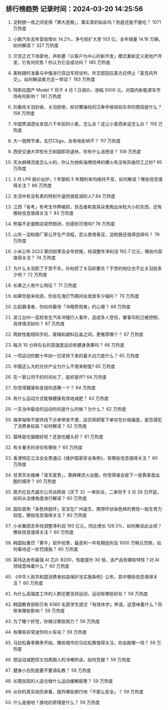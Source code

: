 
## 排行榜趋势 记录时间：2024-03-20 14:25:56
  
  1. 淀粉肠一夜之间变得「罪大恶极」，事实真的如此吗？到底还能不能吃？ 1071 万热度
    
  2. 小鹏汽车去年营收增长 14.2%，净亏损扩大至 103 亿，全年销量 14.16 万辆，如何解读？ 327 万热度
    
  3. 贝壳正式下场拿地，声称要「以客户为中心的新开发」模式重新定义房地产开发，它有何优势？你认为它会成功吗？ 185 万热度
    
  4. 美称随时准备与中俄进行双边军控谈判，外交部回应美方应停止「麦克风外交」，如何解读美方这一举动？ 183 万热度
    
  5. 特斯拉国产 Model Y 将于 4 月 1 日调价，涨幅 5000 元，对国内新能源车市场有何影响？ 161 万热度
    
  6. 刘备给关羽封侯，关羽拒绝，却对曹操给的汉寿亭侯视如生命的原因是什么？ 158 万热度
    
  7. 中国贾湖遗址发现八千年前的小麦，怎么办？这让小麦西来说怎么办？ 155 万热度
    
  8. 大一翘两节课，去打CSgo，会有啥影响不？ 117 万热度
    
  9. 西安交通大学校长王树国即将退休，你有什么话想说？ 108 万热度
    
  10. 天水麻辣烫是怎么火的，你认为他和淄博烧烤的爆火有没有异曲同工之妙? 95 万热度
    
  11. 3 月 LPR 报价出炉，1 年期和 5 年期利率均维持不变，如何解读？哪些信息值得关注？ 86 万热度
    
  12. 生活中有没有真的特别牛逼但很低调的人? 84 万热度
    
  13. 江西「省考」有考生作弊被抓，目击者称其耳朵里掏出米粒大小的东西，还有哪些信息值得关注？ 83 万热度
    
  14. 熊猫不走蛋糕店突然倒闭，你感到可惜吗? 78 万热度
    
  15. 山东一淀粉肠厂家公开生产流程，否认使用骨泥，淀粉肠还值得选择吗？ 76 万热度
    
  16. 小米公布 2023 第四财季及全年财报，经调整年净利润 192.7 亿元，哪些内容值得关注？ 74 万热度
    
  17. 为什么关羽抓了于禁不杀，孙权抓了关羽却要杀？于禁的地位也不比关羽低多少吧？ 72 万热度
    
  18. 长寿之人有什么特征？ 71 万热度
    
  19. 如果你是米哈游，你会在海灯节期间会发放多少福利？ 70 万热度
    
  20. 比起霸凌者，你如何看待「冷眼旁观者」的心理？ 68 万热度
    
  21. 浙江台州一高校发生汽车冲撞行人事件，造成多人受伤，肇事司机已被控制，具体情况如何？ 67 万热度
    
  22. 两款性能相同手机，玻璃和塑料后盖之间，更推荐哪个？ 67 万热度
    
  23. 每次 10 分钟左右的高强度运动有健身效果吗？ 66 万热度
    
  24. 一项运动你数十年如一日坚持下来的最大动力是什么？ 65 万热度
    
  25. 中国这么大的光伏产业为什么不用来制氢? 65 万热度
    
  26. 在一家公司干的时间长了，是好是坏? 64 万热度
    
  27. 你觉得健康和金钱你选哪一个？ 64 万热度
    
  28. 有什么运动方式能够健康有效地减肥？ 63 万热度
    
  29. 一天当中最佳的运动时间是什么时候？为什么？ 62 万热度
    
  30. 瑞幸咖啡不提供线下点单带来不便，店员帮顾客下单存在价格偏差，是否侵犯了消费者权益？如何解读？ 62 万热度
    
  31. 猫咪是吃猫粮好呢？还是吃罐头好？ 61 万热度
    
  32. 有关春天的诗句有哪些？ 60 万热度
    
  33. 香港特区立法会全票通过《维护国家安全条例》，有哪些信息值得关注？ 60 万热度
    
  34. 甘肃天水接棒「泼天富贵」，靠麻辣烫火出圈，你觉得谁会是下一座靠美食出圈的城市？ 60 万热度
    
  35. 周杰伦及杰威尔公司诉网易《天下 3》一审败诉，二审将于 3 月 26 日开庭，如何从法律角度进行解读？ 60 万热度
    
  36. 国际首例「染色体脱环」宝宝在广州诞生，携带环状染色体的男性一般生育力较低，哪些信息值得关注？ 60 万热度
    
  37. 小米集团去年经调整净利润 193 亿元，同比增长 126.3%，如何解读此业绩？哪些信息值得关注？ 60 万热度
    
  38. 韩国拟重罚「黄牛」软件抢票，最高判一年有期徒刑及 1000 万韩元罚款，如何看待这一处罚措施？ 60 万热度
    
  39. 英伟达发布最强 AI 芯片 B200，性能提升 30 倍，该产品有哪些特性？对 AI 领域意味着什么？ 60 万热度
    
  40. 《中华人民共和国消费者权益保护法实施条例》公布，其中哪些信息值得关注？ 60 万热度
    
  41. 为什么高强度工作的人群还要坚持运动，运动有哪些好处？ 59 万热度
    
  42. 韩国教育部称已有 8360 名医学生提交「有效休学」申请，这意味着什么？将带来哪些影响？ 59 万热度
    
  43. 为了睡个好觉，你做过哪些努力？ 59 万热度
    
  44. 有哪些非常迷你的火车站？ 59 万热度
    
  45. 马拉松春季赛季开始，哪些城市的马拉松赛值得关注，你会跑哪一场？ 59 万热度
    
  46. 想运动减肥但又怕周围人的冷嘲热讽，如何克服？ 59 万热度
    
  47. 健身小白到底要不要请私教？ 59 万热度
    
  48. 长期加班的人适合做什么运动缓解疲惫？ 59 万热度
    
  49. 从你的真实经历来看，国外哪些旅行地「不那么安全」？ 59 万热度
    
  50. 什么是接地？接地的原理是什么？ 59 万热度
    